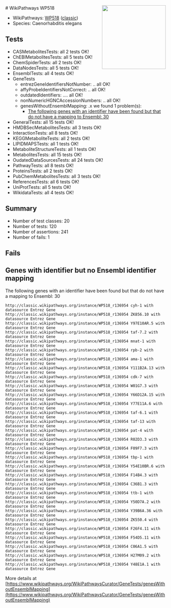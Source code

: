 <img style="float: right; width: 200px" src="https://upload.wikimedia.org/wikipedia/commons/thumb/8/83/Wplogo_with_text_500.png/640px-Wplogo_with_text_500.png" />
# WikiPathways WP518

* WikiPathways: [WP518](https://wikipathways.org/pathways/WP518) ([classic](https://classic.wikipathways.org/instance/WP518))
* Species: Caenorhabditis elegans
## Tests
* CASMetabolitesTests: all 2 tests OK!
* ChEBIMetabolitesTests: all 5 tests OK!
* ChemSpiderTests: all 2 tests OK!
* DataNodesTests: all 5 tests OK!
* EnsemblTests: all 4 tests OK!
* GeneTests
    * entrezGeneIdentifiersNotNumber: .. all OK!
    * affyProbeIdentifiersNotCorrect: .. all OK!
    * outdatedIdentifiers: .... all OK!
    * nonNumericHGNCAccessionNumbers: .. all OK!
    * genesWithoutEnsemblMapping: .x we found 1 problem(s):
        * [The following genes with an identifier have been found but that do not have a mapping to Ensembl: 30](#c4e5434b)
* GeneralTests: all 15 tests OK!
* HMDBSecMetabolitesTests: all 3 tests OK!
* InteractionTests: all 8 tests OK!
* KEGGMetaboliteTests: all 2 tests OK!
* LIPIDMAPSTests: all 1 tests OK!
* MetaboliteStructureTests: all 1 tests OK!
* MetabolitesTests: all 15 tests OK!
* OudatedDataSourcesTests: all 24 tests OK!
* PathwayTests: all 8 tests OK!
* ProteinsTests: all 2 tests OK!
* PubChemMetabolitesTests: all 3 tests OK!
* ReferencesTests: all 6 tests OK!
* UniProtTests: all 5 tests OK!
* WikidataTests: all 4 tests OK!


## Summary

* Number of test classes: 20
* Number of tests: 120
* Number of assertions: 241
* Number of fails: 1

## Fails

<a name="c4e5434b" />

## Genes with identifier but no Ensembl identifier mapping

The following genes with an identifier have been found but that do not have a mapping to Ensembl: 30
```
http://classic.wikipathways.org/instance/WP518_r136954 cyh-1 with datasource Entrez Gene
http://classic.wikipathways.org/instance/WP518_r136954 ZK856.10 with datasource Entrez Gene
http://classic.wikipathways.org/instance/WP518_r136954 Y97E10AR.5 with datasource Entrez Gene
http://classic.wikipathways.org/instance/WP518_r136954 taf-7.2 with datasource Entrez Gene
http://classic.wikipathways.org/instance/WP518_r136954 mnat-1 with datasource Entrez Gene
http://classic.wikipathways.org/instance/WP518_r136954 rpb-2 with datasource Entrez Gene
http://classic.wikipathways.org/instance/WP518_r136954 ama-1 with datasource Entrez Gene
http://classic.wikipathways.org/instance/WP518_r136954 Y111B2A.13 with datasource Entrez Gene
http://classic.wikipathways.org/instance/WP518_r136954 cdk-7 with datasource Entrez Gene
http://classic.wikipathways.org/instance/WP518_r136954 W01G7.3 with datasource Entrez Gene
http://classic.wikipathways.org/instance/WP518_r136954 Y66D12A.15 with datasource Entrez Gene
http://classic.wikipathways.org/instance/WP518_r136954 Y77E11A.6 with datasource Entrez Gene
http://classic.wikipathways.org/instance/WP518_r136954 taf-6.1 with datasource Entrez Gene
http://classic.wikipathways.org/instance/WP518_r136954 taf-13 with datasource Entrez Gene
http://classic.wikipathways.org/instance/WP518_r136954 pat-4 with datasource Entrez Gene
http://classic.wikipathways.org/instance/WP518_r136954 R02D3.3 with datasource Entrez Gene
http://classic.wikipathways.org/instance/WP518_r136954 F09F7.3 with datasource Entrez Gene
http://classic.wikipathways.org/instance/WP518_r136954 tbp-1 with datasource Entrez Gene
http://classic.wikipathways.org/instance/WP518_r136954 Y54E10BR.6 with datasource Entrez Gene
http://classic.wikipathways.org/instance/WP518_r136954 F14B4.3 with datasource Entrez Gene
http://classic.wikipathways.org/instance/WP518_r136954 C36B1.3 with datasource Entrez Gene
http://classic.wikipathways.org/instance/WP518_r136954 ttb-1 with datasource Entrez Gene
http://classic.wikipathways.org/instance/WP518_r136954 Y50D7A.2 with datasource Entrez Gene
http://classic.wikipathways.org/instance/WP518_r136954 Y39B6A.36 with datasource Entrez Gene
http://classic.wikipathways.org/instance/WP518_r136954 ZK550.4 with datasource Entrez Gene
http://classic.wikipathways.org/instance/WP518_r136954 F26F4.11 with datasource Entrez Gene
http://classic.wikipathways.org/instance/WP518_r136954 F54D5.11 with datasource Entrez Gene
http://classic.wikipathways.org/instance/WP518_r136954 C06A1.5 with datasource Entrez Gene
http://classic.wikipathways.org/instance/WP518_r136954 H27M09.2 with datasource Entrez Gene
http://classic.wikipathways.org/instance/WP518_r136954 Y48E1A.1 with datasource Entrez Gene
```

More details at [https://www.wikipathways.org/WikiPathwaysCurator/GeneTests/genesWithoutEnsemblMapping](https://www.wikipathways.org/WikiPathwaysCurator/GeneTests/genesWithoutEnsemblMapping)

